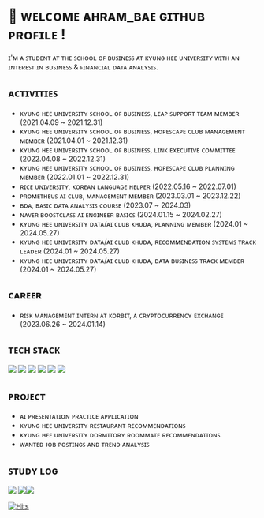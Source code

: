 # :wave: ᴡᴇʟᴄᴏᴍᴇ ᴀʜʀᴀᴍ_ʙᴀᴇ ɢɪᴛʜᴜʙ ᴘʀᴏꜰɪʟᴇ !


ɪ'ᴍ ᴀ ꜱᴛᴜᴅᴇɴᴛ ᴀᴛ ᴛʜᴇ ꜱᴄʜᴏᴏʟ ᴏꜰ ʙᴜꜱɪɴᴇꜱꜱ ᴀᴛ ᴋʏᴜɴɢ ʜᴇᴇ ᴜɴɪᴠᴇʀꜱɪᴛʏ ᴡɪᴛʜ ᴀɴ ɪɴᴛᴇʀᴇꜱᴛ ɪɴ ʙᴜꜱɪɴᴇꜱꜱ & ꜰɪɴᴀɴᴄɪᴀʟ ᴅᴀᴛᴀ ᴀɴᴀʟʏꜱɪꜱ.






## ᴀᴄᴛɪᴠɪᴛɪᴇꜱ
- ᴋʏᴜɴɢ ʜᴇᴇ ᴜɴɪᴠᴇʀꜱɪᴛʏ ꜱᴄʜᴏᴏʟ ᴏꜰ ʙᴜꜱɪɴᴇꜱꜱ, ʟᴇᴀᴘ ꜱᴜᴘᴘᴏʀᴛ ᴛᴇᴀᴍ ᴍᴇᴍʙᴇʀ (2021.04.09 ~ 2021.12.31)
- ᴋʏᴜɴɢ ʜᴇᴇ ᴜɴɪᴠᴇʀꜱɪᴛʏ ꜱᴄʜᴏᴏʟ ᴏꜰ ʙᴜꜱɪɴᴇꜱꜱ, ʜᴏᴘᴇꜱᴄᴀᴘᴇ ᴄʟᴜʙ ᴍᴀɴᴀɢᴇᴍᴇɴᴛ ᴍᴇᴍʙᴇʀ (2021.04.01 ~ 2021.12.31)
- ᴋʏᴜɴɢ ʜᴇᴇ ᴜɴɪᴠᴇʀꜱɪᴛʏ ꜱᴄʜᴏᴏʟ ᴏꜰ ʙᴜꜱɪɴᴇꜱꜱ, ʟɪɴᴋ ᴇxᴇᴄᴜᴛɪᴠᴇ ᴄᴏᴍᴍɪᴛᴛᴇᴇ (2022.04.08 ~ 2022.12.31)
- ᴋʏᴜɴɢ ʜᴇᴇ ᴜɴɪᴠᴇʀꜱɪᴛʏ ꜱᴄʜᴏᴏʟ ᴏꜰ ʙᴜꜱɪɴᴇꜱꜱ, ʜᴏᴘᴇꜱᴄᴀᴘᴇ ᴄʟᴜʙ ᴘʟᴀɴɴɪɴɢ ᴍᴇᴍʙᴇʀ (2022.01.01 ~ 2022.12.31)
- ʀɪᴄᴇ ᴜɴɪᴠᴇʀꜱɪᴛʏ, ᴋᴏʀᴇᴀɴ ʟᴀɴɢᴜᴀɢᴇ ʜᴇʟᴘᴇʀ (2022.05.16 ~ 2022.07.01)
- ᴘʀᴏᴍᴇᴛʜᴇᴜꜱ ᴀɪ ᴄʟᴜʙ, ᴍᴀɴᴀɢᴇᴍᴇɴᴛ ᴍᴇᴍʙᴇʀ (2023.03.01 ~ 2023.12.22)
- ʙᴅᴀ, ʙᴀꜱɪᴄ ᴅᴀᴛᴀ ᴀɴᴀʟʏꜱɪꜱ ᴄᴏᴜʀꜱᴇ (2023.07 ~ 2024.03)
- ɴᴀᴠᴇʀ ʙᴏᴏꜱᴛᴄʟᴀꜱꜱ ᴀɪ ᴇɴɢɪɴᴇᴇʀ ʙᴀꜱɪᴄꜱ (2024.01.15 ~ 2024.02.27)
- ᴋʏᴜɴɢ ʜᴇᴇ ᴜɴɪᴠᴇʀꜱɪᴛʏ ᴅᴀᴛᴀ/ᴀɪ ᴄʟᴜʙ ᴋʜᴜᴅᴀ, ᴘʟᴀɴɴɪɴɢ ᴍᴇᴍʙᴇʀ (2024.01 ~ 2024.05.27)
- ᴋʏᴜɴɢ ʜᴇᴇ ᴜɴɪᴠᴇʀꜱɪᴛʏ ᴅᴀᴛᴀ/ᴀɪ ᴄʟᴜʙ ᴋʜᴜᴅᴀ, ʀᴇᴄᴏᴍᴍᴇɴᴅᴀᴛɪᴏɴ ꜱʏꜱᴛᴇᴍꜱ ᴛʀᴀᴄᴋ ʟᴇᴀᴅᴇʀ (2024.01 ~ 2024.05.27)
- ᴋʏᴜɴɢ ʜᴇᴇ ᴜɴɪᴠᴇʀꜱɪᴛʏ ᴅᴀᴛᴀ/ᴀɪ ᴄʟᴜʙ ᴋʜᴜᴅᴀ, ᴅᴀᴛᴀ ʙᴜꜱɪɴᴇꜱꜱ ᴛʀᴀᴄᴋ ᴍᴇᴍʙᴇʀ (2024.01 ~ 2024.05.27)

## ᴄᴀʀᴇᴇʀ
- ʀɪꜱᴋ ᴍᴀɴᴀɢᴇᴍᴇɴᴛ ɪɴᴛᴇʀɴ ᴀᴛ ᴋᴏʀʙɪᴛ, ᴀ ᴄʀʏᴘᴛᴏᴄᴜʀʀᴇɴᴄʏ ᴇxᴄʜᴀɴɢᴇ (2023.06.26 ~ 2024.01.14)

## ᴛᴇᴄʜ ꜱᴛᴀᴄᴋ
<img src="https://img.shields.io/badge/python-%233776AB.svg?&style=for-the-badge&logo=python&logoColor=white" /> <img src="https://img.shields.io/badge/mysql-4479A1?style=for-the-badge&logo=mysql&logoColor=white"> <img src="https://img.shields.io/badge/oracle-F80000?style=for-the-badge&logo=oracle&logoColor=white"> <img src="https://img.shields.io/badge/Tableau-E97627?style=for-the-badge&logo=Tableau&logoColor=white"> <img src="https://img.shields.io/badge/PyTorch-EE4C2C?style=for-the-badge&logo=PyTorch&logoColor=white"> <img src="https://img.shields.io/badge/TensorFlow-FF6F00?style=for-the-badge&logo=TensorFlow&logoColor=white"> 

## ᴘʀᴏᴊᴇᴄᴛ
- ᴀɪ ᴘʀᴇꜱᴇɴᴛᴀᴛɪᴏɴ ᴘʀᴀᴄᴛɪᴄᴇ ᴀᴘᴘʟɪᴄᴀᴛɪᴏɴ
- ᴋʏᴜɴɢ ʜᴇᴇ ᴜɴɪᴠᴇʀꜱɪᴛʏ ʀᴇꜱᴛᴀᴜʀᴀɴᴛ ʀᴇᴄᴏᴍᴍᴇɴᴅᴀᴛɪᴏɴꜱ
- ᴋʏᴜɴɢ ʜᴇᴇ ᴜɴɪᴠᴇʀꜱɪᴛʏ ᴅᴏʀᴍɪᴛᴏʀʏ ʀᴏᴏᴍᴍᴀᴛᴇ ʀᴇᴄᴏᴍᴍᴇɴᴅᴀᴛɪᴏɴꜱ
- ᴡᴀɴᴛᴇᴅ ᴊᴏʙ ᴘᴏꜱᴛɪɴɢꜱ ᴀɴᴅ ᴛʀᴇɴᴅ ᴀɴᴀʟʏꜱɪꜱ

## ꜱᴛᴜᴅʏ ʟᴏɢ
![](http://github-profile-summary-cards.vercel.app/api/cards/profile-details?username=BARAM1NG&theme=github_dark)
![](http://github-profile-summary-cards.vercel.app/api/cards/stats?username=BARAM1NG&theme=github_dark)![](http://github-profile-summary-cards.vercel.app/api/cards/repos-per-language?username=BARAM1NG&theme=github_dark)


[![Hits](https://hits.seeyoufarm.com/api/count/incr/badge.svg?url=https%3A%2F%2Fgithub.com%2FBARAM1NG&count_bg=%233D89C8&title_bg=%23555555&icon=&icon_color=%23E7E7E7&title=hits&edge_flat=false)](https://hits.seeyoufarm.com)

<!--
**BARAM1NG/BARAM1NG** is a ✨ _special_ ✨ repository because its `README.md` (this file) appears on your GitHub profile.

Here are some ideas to get you started:

- 🔭 I’m currently working on ...
- 🌱 I’m currently learning ...
- 👯 I’m looking to collaborate on ...
- 🤔 I’m looking for help with ...
- 💬 Ask me about ...
- 📫 How to reach me: ...
- 😄 Pronouns: ...
- ⚡ Fun fact: ...
-->
